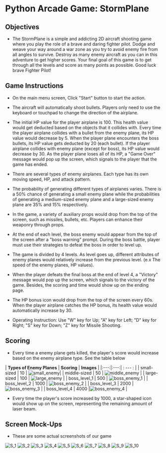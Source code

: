 # Python Arcade Game: StormPlane
## Objectives
* The StormPlane is a simple and addicting 2D aircraft shooting game where you play the role of a brave and daring fighter pilot. Dodge and weave your way around a war zone as you try to avoid enemy fire from all angles to survive. Destroy as many enemy aircraft as you can in this adventure to get higher scores. Your final goal of this game is to get through all the levels and score as many points as possible. Good luck brave Fighter Pilot! 
## Game Instructions
* On the main menu screen, Click "Start" button to start the action.

* The aircraft will automatically shoot bullets. Players only need to use the keyboard or touchpad to change the direction of the airplane.

* The initial HP value for the player airplane is 100. This health value would get deducted based on the objects that it collides with. Every time the player airplane collides with a bullet from the enemy plane, its HP value would decrease by 5. When the player plane encounters the boss bullets, its HP value gets deducted by 20 (each bullet). If the player airplane collides with enemy plane (except for boss), its HP value would decrease by 30. As the player plane loses all of its HP, a "Game Over" message would pop up the screen, which signals to the player that the game has ended.

* There are several types of enemy airplanes. Each type has its own moving speed, HP, and attack pattern.

* The probability of generating different types of airplanes varies. There is a 50% chance of generating a small enemy plane while the probabilities of generating a medium-sized enemy plane and a large-sized enemy plane are 35% and 15% respectively.

* In the game, a variety of auxiliary props would drop from the top of the screen, such as missiles, bullets, etc. Players can enhance their weaponry through props.

* At the end of each level, the boss enemy would appear from the top of the screen after a "boss warning" prompt. During the boss battle, player must use their strategies to defeat the boss in order to level up.

* The game is divided by 4 levels. As level goes up, different attributes of enemy planes would relatively increase from the previous level. (e.x The speed of the enemy planes, HP values).

* When the player defeats the final boss at the end of level 4, a "Victory" message would pop up the screen, which signals to the victory of the game. Besides, the scoring and time would show up on the ending page.

* The HP bonus icon would drop from the top of the screen every 60s. When the player airplane catches the HP bonus, its health value would automatically increase by 30.

* Operating Instruction: Use "W" key for Up; "A" key for Left; "D" key for Right; "S" key for Down; "Z" key for Missile Shooting. 

## Scoring 

* Every time a enemy plane gets killed, the player's score would increase based on the enemy airplane type. See the table below

| **Types of Enemy Planes**  | **Scoring** | **Images** |
|:---:|:---:| : --- : |
| small-sized |  10 | ![small_enemy](images/plane_small_new.png)|
| middle-sized  |  50 | ![middle_enemy](images/bigplane0.png) |
| large-sized  | 100  | ![large_enemy](images/large_sized.png) |
| boss_level_1  | 500  | ![boss_enemy_1](images/boss_1_new.png) |
| boss_level_2  | 1000  | ![boss_enemy_2](images/boss_2_new.png) |
| boss_level_3  | 2000  |![boss_enemy_3](images/boss_3_new.png) |
| boss_level_4  | 4000  |![boss_enemy_4](images/boss_4_new.png) |

* Every time the player's score increased by 1000, a star-shaped icon would show up on the screen, representing the remaining amount of laser beam.

## Screen Mock-Ups
* These are some actual screenshots of our game 

![S_1](images/S_1.jpeg)
![S_2](images/S_2.jpeg)
![S_3](images/S_3.jpeg)
![S_4](images/S_4.jpeg)
![S_5](images/S_5.jpeg)
![S_6](images/S_6.jpeg)
![S_7](images/S_7.jpeg)
![S_8](images/S_8.jpeg)
![S_9](images/S_9.jpeg)
![S_10](images/S_10.jpeg)






  


